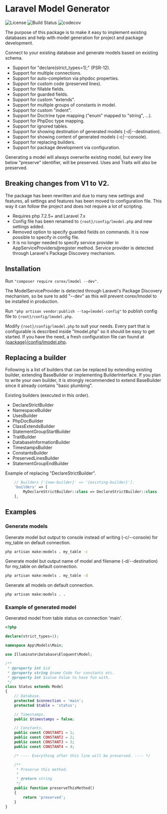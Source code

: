 # Laravel Model Generator

![License](https://img.shields.io/packagist/l/corex/lmodel.svg)
![Build Status](https://travis-ci.org/corex/lmodel.svg?branch=master)
![codecov](https://codecov.io/gh/corex/lmodel/branch/master/graph/badge.svg)

The purpose of this package is to make it easy to implement existing databases and help with model generation for project and package development.

Connect to your existing database and generate models based on existing schema.
- Support for "declare(strict_types=1);" (PSR-12).
- Support for multiple connections.
- Support for auto-completion via phpdoc properties.
- Support for custom code (preserved lines).
- Support for fillable fields.
- Support for guarded fields.
- Support for custom "extends".
- Support for multiple groups of constants in model.
- Support for custom "indent".
- Support for Doctrine type mapping ("enum" mapped to "string", ...).
- Support for PhpDoc type mapping.
- Support for ignored tables.
- Support for showing destination of generated models (-d|--destination).
- Support for showing content of generated models (-c|--console).
- Support for replacing builders.
- Support for package development via configuration.

Generating a model will always overwrite existing model, but every line
below "preserve" identifier, will be preserved. Uses and Traits will also be preserved.


## Breaking changes from V1 to V2.
The package has been rewritten and due to many new settings and features, all settings and features
has been moved to configuration file. This way it can follow the project and does not require a lot
of scripting.
- Requires php 7.2.5+ and Laravel 7.x
- Config file has been renamed to ```{root}/config/lmodel.php``` and new settings added.
- Removed option to specify guarded fields on commands. It is now possible to specify in config file.
- It is no longer needed to specify service provider in AppServiceProviders@register method. Service provider is detected through Laravel's Package Discovery mechanism.


## Installation
Run ```"composer require corex/lmodel --dev"```.

The ModelServiceProvider is detected through Laravel's Package Discovery mechanism, so be sure
to add "--dev" as this will prevent corex/lmodel to be installed in production.

Run ```"php artisan vendor:publish --tag=lmodel-config"``` to publish config file to ```{root}/config/lmodel.php```.

Modify ```{root}/config/lmodel.php``` to suit your needs.
Every part that is configurable is described inside "lmodel.php" so it should be easy to get started.
If you have the need, a fresh configuration file can found at [{package}/config/lmodel.php](config/lmodel.php).


## Replacing a builder
Following is a list of builders that can be replaced by extending existing
builder, extending BaseBuilder or implementing BuilderInterface. If you plan
to write your own builder, it is strongly recommended to extend BaseBuilder
since it already contains "basic plumbing".

Existing builders (executed in this order).
- DeclareStrictBuilder
- NamespaceBuilder
- UsesBuilder
- PhpDocBuilder
- ClassExtendsBuilder
- StatementGroupStartBuilder
- TraitBuilder
- DatabaseInformationBuilder
- TimestampsBuilder
- ConstantsBuilder
- PreservedLinesBuilder
- StatementGroupEndBuilder

Example of replacing "DeclareStrictBuilder".
```php
    // Builders ['{new-builder}' => '{existing-builder}'].
    'builders' => [
        MyDeclareStrictBuilder::class => DeclareStrictBuilder::class
    ],
```


## Examples

### Generate models
Generate model but output to console instead of writing (-c/--console) for my_table on default connection.
```bash
php artisan make:models . my_table -c
```

Generate model but output name of model and filename (-d/--destination) for my_table on default connection.
```bash
php artisan make:models . my_table -d
```

Generate all models on default connection.
```bash
php artisan make:models . .
```

### Example of generated model
Generated model from table status on connection 'main'.

```php
<?php

declare(strict_types=1);

namespace App\Models\Main;

use Illuminate\Database\Eloquent\Model;

/**
 * @property int $id
 * @property string $name Code for constants etc.
 * @property int $value Value to have fun with.
 */
class Status extends Model
{
    // Database.
    protected $connection = 'main';
    protected $table = 'status';

    // Timestamps.
    public $timestamps = false;

    // Constants.
    public const CONSTANT1 = 1;
    public const CONSTANT2 = 2;
    public const CONSTANT3 = 3;
    public const CONSTANT4 = 4;

    /* ---- Everything after this line will be preserved. ---- */

    /**
     * Preserve this method.
     *
     * @return string
     */
    public function preserveThisMethod()
    {
        return 'preserved';
    }
}
```
